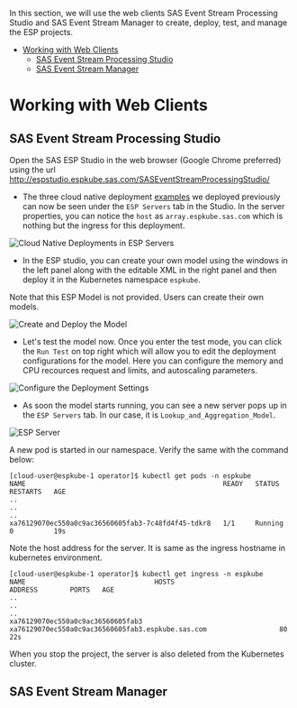 In this section, we will use the web clients SAS Event Stream Processing Studio and SAS Event Stream Manager to create, deploy, test, and manage the ESP projects.

* [Working with Web Clients](single_user_clients/DemoExamplesClients.md#working-with-web-clients)
    * [SAS Event Stream Processing Studio](single_user_clients/DemoExamplesClients.md#sas-event-stream-processing-studio)
    * [SAS Event Stream Manager](single_user_clients/DemoExamplesClients.md#sas-event-stream-manager)

# Working with Web Clients

## SAS Event Stream Processing Studio
Open the SAS ESP Studio in the web browser (Google Chrome preferred) using the url http://espstudio.espkube.sas.com/SASEventStreamProcessingStudio/

* The three cloud native deployment [examples](operator/DemoExamples.md) we deployed previously can now be seen under the `ESP Servers` tab in the Studio. In the server properties, you can notice the `host` as `array.espkube.sas.com` which is nothing but the ingress for this deployment.

![Cloud Native Deployments in ESP Servers](https://github.com/sassoftware/iot-esp-kubernetes-reference-architecture-guide/blob/master/single_user_clients/images/ESPServersStudio.png)

* In the ESP studio, you can create your own model using the windows in the left panel along with the editable XML in the right panel and then deploy it in the Kubernetes namespace `espkube`.

Note that this ESP Model is not provided. Users can create their own models.

![Create and Deploy the Model](https://github.com/sassoftware/iot-esp-kubernetes-reference-architecture-guide/blob/master/single_user_clients/images/ModelInStudio.png)

* Let's test the model now. Once you enter the test mode, you can click the `Run Test` on top right which will allow you to edit the deployment configurations for the model. Here you can configure the memory and CPU recources request and limits, and autoscaling parameters. 

![Configure the Deployment Settings](https://github.com/sassoftware/iot-esp-kubernetes-reference-architecture-guide/blob/master/single_user_clients/images/deploymentSettings.png)

* As soon the model starts running, you can see a new server pops up in the `ESP Servers` tab. In our case, it is `Lookup_and_Aggregation_Model`.

![ESP Server](https://github.com/sassoftware/iot-esp-kubernetes-reference-architecture-guide/blob/master/single_user_clients/images/lookupAggServer.png)

A new pod is started in our namespace. Verify the same with the command below:

```posh
[cloud-user@espkube-1 operator]$ kubectl get pods -n espkube
NAME                                                 READY   STATUS    RESTARTS   AGE
..
..
..
xa76129070ec550a0c9ac36560605fab3-7c48fd4f45-tdkr8   1/1     Running   0          19s
````

Note the host address for the server. It is same as the ingress hostname in kubernetes environment.

```posh
[cloud-user@espkube-1 operator]$ kubectl get ingress -n espkube
NAME                                HOSTS                                               ADDRESS        PORTS   AGE
..
..
..
xa76129070ec550a0c9ac36560605fab3   xa76129070ec550a0c9ac36560605fab3.espkube.sas.com                  80      22s
````

When you stop the project, the server is also deleted from the Kubernetes cluster.

## SAS Event Stream Manager

